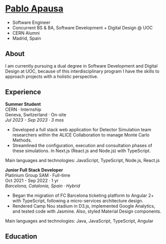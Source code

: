 # <a href="https://apausa.dev" target="_blank" rel="noreferrer">Pablo Apausa</a>

- Software Engineer
- Concurrent BS & BA, Software Development + Digital Design @ UOC
- CERN Alumni
- Madrid, Spain

## About 

I am currently pursuing a dual degree in Software Development and Digital Design at UOC, because of this interdisciplinary program I have the skills to approach projects with a holistic perspective.

## Experience 

**Summer Student**  
CERN · Internship  
Geneva, Switzerland · On-site  
*Jul 2023 - Sep 2023 · 3 mos*  

- Developed a full stack web application for Detector Simulation team researchers within the ALICE Collaboration to manage Monte Carlo Methods.
- Streamlined the configuration, execution and consultation phases of these simulations. In Next.js (React.js and Node.js) with TypeScript.

Main languages and technologies: JavaScript, TypeScript, Node.js, React.js

**Junior Full Stack Developer**  
Platinium Group SAM · Full-time  
Oct 2021 - Sep 2022 · 1 yr  
*Barcelona, Catalonia, Spain · Hybrid*

- Began the migration of FC Barcelona ticketing platform to Angular 2+ with TypeScript, following a micro-services architecture design.
- Rendered Camp Nou stadium in D3.js, implemented Google Analytics, and tested code with Jasmine. Also, styled Material Design components.

Main languages and technologies: Java, JavaScript, TypeScript, Angular

## Education

